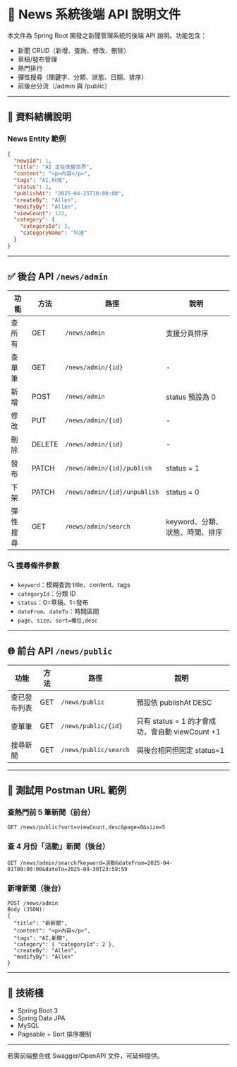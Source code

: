 # 📰 News 系統後端 API 說明文件

本文件為 Spring Boot 開發之新聞管理系統的後端 API 說明。功能包含：
- 新聞 CRUD（新增、查詢、修改、刪除）
- 草稿/發布管理
- 熱門排行
- 彈性搜尋（關鍵字、分類、狀態、日期、排序）
- 前後台分流（/admin 與 /public）

---

## 📁 資料結構說明

### News Entity 範例
```json
{
  "newsId": 1,
  "title": "AI 正在改變世界",
  "content": "<p>內容</p>",
  "tags": "AI,科技",
  "status": 1,
  "publishAt": "2025-04-25T10:00:00",
  "createBy": "Allen",
  "modifyBy": "Allen",
  "viewCount": 123,
  "category": {
    "categoryId": 2,
    "categoryName": "科技"
  }
}
```

---

## ✅ 後台 API `/news/admin`

| 功能       | 方法 | 路徑 | 說明 |
|------------|------|------|------|
| 查所有     | GET  | `/news/admin` | 支援分頁排序 |
| 查單筆     | GET  | `/news/admin/{id}` | - |
| 新增       | POST | `/news/admin` | status 預設為 0 |
| 修改       | PUT  | `/news/admin/{id}` | - |
| 刪除       | DELETE | `/news/admin/{id}` | - |
| 發布       | PATCH | `/news/admin/{id}/publish` | status = 1 |
| 下架       | PATCH | `/news/admin/{id}/unpublish` | status = 0 |
| 彈性搜尋   | GET  | `/news/admin/search` | keyword、分類、狀態、時間、排序 |

### 🔍 搜尋條件參數
- `keyword`：模糊查詢 title、content、tags
- `categoryId`：分類 ID
- `status`：0=草稿、1=發布
- `dateFrom`、`dateTo`：時間區間
- `page`、`size`、`sort=欄位,desc`

---

## 🌐 前台 API `/news/public`

| 功能         | 方法 | 路徑 | 說明 |
|--------------|------|------|------|
| 查已發布列表 | GET  | `/news/public` | 預設依 publishAt DESC |
| 查單筆       | GET  | `/news/public/{id}` | 只有 status = 1 的才會成功，會自動 viewCount +1 |
| 搜尋新聞     | GET  | `/news/public/search` | 與後台相同但固定 status=1 |

---

## 📌 測試用 Postman URL 範例

### 查熱門前 5 筆新聞（前台）
```
GET /news/public?sort=viewCount,desc&page=0&size=5
```

### 查 4 月份「活動」新聞（後台）
```
GET /news/admin/search?keyword=活動&dateFrom=2025-04-01T00:00:00&dateTo=2025-04-30T23:59:59
```

### 新增新聞（後台）
```
POST /news/admin
Body (JSON):
{
  "title": "新新聞",
  "content": "<p>內容</p>",
  "tags": "AI,新聞",
  "category": { "categoryId": 2 },
  "createBy": "Allen",
  "modifyBy": "Allen"
}
```

---

## 🔧 技術棧
- Spring Boot 3
- Spring Data JPA
- MySQL
- Pageable + Sort 排序機制

---

若需前端整合或 Swagger/OpenAPI 文件，可延伸提供。
